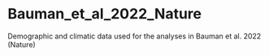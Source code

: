 # Bauman_et_al_2022_Nature
Demographic and climatic data used for the analyses in Bauman et al. 2022 (Nature)

